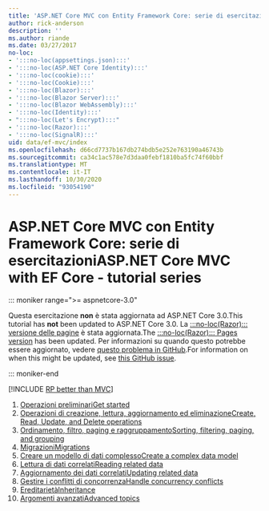```yaml
---
title: 'ASP.NET Core MVC con Entity Framework Core: serie di esercitazioni'
author: rick-anderson
description: ''
ms.author: riande
ms.date: 03/27/2017
no-loc:
- ':::no-loc(appsettings.json):::'
- ':::no-loc(ASP.NET Core Identity):::'
- ':::no-loc(cookie):::'
- ':::no-loc(Cookie):::'
- ':::no-loc(Blazor):::'
- ':::no-loc(Blazor Server):::'
- ':::no-loc(Blazor WebAssembly):::'
- ':::no-loc(Identity):::'
- ":::no-loc(Let's Encrypt):::"
- ':::no-loc(Razor):::'
- ':::no-loc(SignalR):::'
uid: data/ef-mvc/index
ms.openlocfilehash: d66cd7737b167db274bdb5e252e763190a46743b
ms.sourcegitcommit: ca34c1ac578e7d3daa0febf1810ba5fc74f60bbf
ms.translationtype: MT
ms.contentlocale: it-IT
ms.lasthandoff: 10/30/2020
ms.locfileid: "93054190"
---
```

# <a name="aspnet-core-mvc-with-ef-core---tutorial-series"></a><span data-ttu-id="37e42-102">ASP.NET Core MVC con Entity Framework Core: serie di esercitazioni</span><span class="sxs-lookup"><span data-stu-id="37e42-102">ASP.NET Core MVC with EF Core - tutorial series</span></span>

::: moniker range=">= aspnetcore-3.0"

<span data-ttu-id="37e42-103">Questa esercitazione **non** è stata aggiornata ad ASP.NET Core 3.0.</span><span class="sxs-lookup"><span data-stu-id="37e42-103">This tutorial has **not** been updated to ASP.NET Core 3.0.</span></span> <span data-ttu-id="37e42-104">La [ :::no-loc(Razor)::: versione delle pagine](xref:data/ef-rp/intro) è stata aggiornata.</span><span class="sxs-lookup"><span data-stu-id="37e42-104">The [:::no-loc(Razor)::: Pages version](xref:data/ef-rp/intro) has been updated.</span></span> <span data-ttu-id="37e42-105">Per informazioni su quando questo potrebbe essere aggiornato, vedere [questo problema in GitHub](https://github.com/dotnet/AspNetCore.Docs/issues/13920).</span><span class="sxs-lookup"><span data-stu-id="37e42-105">For information on when this might be updated, see [this GitHub issue](https://github.com/dotnet/AspNetCore.Docs/issues/13920).</span></span>

::: moniker-end

[!INCLUDE [RP better than MVC](../../includes/RP-EF/rp-over-mvc.md)]

1. [<span data-ttu-id="37e42-106">Operazioni preliminari</span><span class="sxs-lookup"><span data-stu-id="37e42-106">Get started</span></span>](xref:data/ef-mvc/intro)
1. [<span data-ttu-id="37e42-107">Operazioni di creazione, lettura, aggiornamento ed eliminazione</span><span class="sxs-lookup"><span data-stu-id="37e42-107">Create, Read, Update, and Delete operations</span></span>](xref:data/ef-mvc/crud)
1. [<span data-ttu-id="37e42-108">Ordinamento, filtro, paging e raggruppamento</span><span class="sxs-lookup"><span data-stu-id="37e42-108">Sorting, filtering, paging, and grouping</span></span>](xref:data/ef-mvc/sort-filter-page)
1. [<span data-ttu-id="37e42-109">Migrazioni</span><span class="sxs-lookup"><span data-stu-id="37e42-109">Migrations</span></span>](xref:data/ef-mvc/migrations)
1. [<span data-ttu-id="37e42-110">Creare un modello di dati complesso</span><span class="sxs-lookup"><span data-stu-id="37e42-110">Create a complex data model</span></span>](xref:data/ef-mvc/complex-data-model)
1. [<span data-ttu-id="37e42-111">Lettura di dati correlati</span><span class="sxs-lookup"><span data-stu-id="37e42-111">Reading related data</span></span>](xref:data/ef-mvc/read-related-data)
1. [<span data-ttu-id="37e42-112">Aggiornamento dei dati correlati</span><span class="sxs-lookup"><span data-stu-id="37e42-112">Updating related data</span></span>](xref:data/ef-mvc/update-related-data)
1. [<span data-ttu-id="37e42-113">Gestire i conflitti di concorrenza</span><span class="sxs-lookup"><span data-stu-id="37e42-113">Handle concurrency conflicts</span></span>](xref:data/ef-mvc/concurrency)
1. [<span data-ttu-id="37e42-114">Ereditarietà</span><span class="sxs-lookup"><span data-stu-id="37e42-114">Inheritance</span></span>](xref:data/ef-mvc/inheritance)
1. [<span data-ttu-id="37e42-115">Argomenti avanzati</span><span class="sxs-lookup"><span data-stu-id="37e42-115">Advanced topics</span></span>](xref:data/ef-mvc/advanced)
